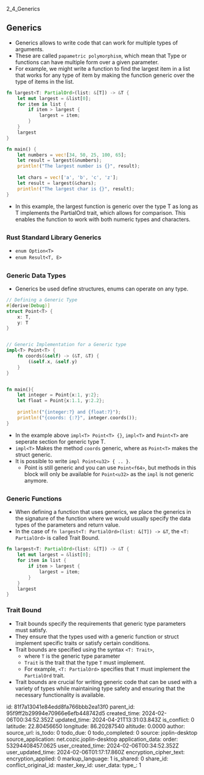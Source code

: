 2_4_Generics

## Generics
-  Generics allows to write code that can work for multiple types of arguments. 
-  These are called `papametric polymorphism`, which mean that  Type or functions can have multiple form over a given parameter.
-  For example, we might write a function to find the largest item in a list that works for any type of item by making the function generic over the type of items in the list. 

```rust
fn largest<T: PartialOrd>(list: &[T]) -> &T {
    let mut largest = &list[0];
    for item in list {
        if item > largest {
            largest = item;
        }
    }
    largest
}

fn main() {
    let numbers = vec![34, 50, 25, 100, 65];
    let result = largest(&numbers);
    println!("The largest number is {}", result);
    
    let chars = vec!['a', 'b', 'c', 'z'];
    let result = largest(&chars);
    println!("The largest char is {}", result);
}
```
- In this example, the largest function is generic over the type T as long as T implements the PartialOrd trait, which allows for comparison. This enables the function to work with both numeric types and characters.

##
##

### Rust Standard Library Generics
- `enum Option<T>`
- `enum Result<T, E>`

##
##


### Generic Data Types
- Generics be used define structures, enums can operate on any type.
```rust
// Defining a Generic Type
#[derive(Debug)]
struct Point<T> {
	x: T,
	y: T
}


// Generic Implementation for a Generic type
impl<T> Point<T> {
	fn coords(&self) -> (&T, &T) {
		(&self.x, &self.y)
	}
}


fn main(){
	let integer = Point{x:1, y:2};
	let float = Point{x:1.1, y:2.2};
	
	println!("{integer:?} and {float:?}");
	println!("{coords: {:?}", integer.coords());
}

```
- In the example above `impl<T> Point<T> {}`, `impl<T>` and `Point<T>` are seperate section for generic type T.
- `impl<T>` Makes the method `coords` generic, where as `Point<T>` makes the struct generic.
- It is possible to write `impl Point<u32> { .. }`.
	- Point is still generic and you can use `Point<f64>`, but methods in this block will only be available for `Point<u32>` as the `impl` is not generic anymore.

##
##

### Generic Functions
- When defining a function that uses generics, we place the generics in the signature of the function where we would usually specify the data types of the parameters and return value.
- In the case of `fn largest<T: PartialOrd>(list: &[T]) -> &T`, the `<T: PartialOrd>` is called Trait Bound.
```rust
fn largest<T: PartialOrd>(list: &[T]) -> &T {
    let mut largest = &list[0];
    for item in list {
        if item > largest {
            largest = item;
        }
    }
    largest
}
```

### Trait Bound
- Trait bounds specify the requirements that generic type parameters must satisfy. 
- They ensure that the types used with a generic function or struct implement specific traits or satisfy certain conditions.
- Trait bounds are specified using the syntax `<T: Trait>`, 
	- where `T` is the generic type parameter
	- `Trait` is the trait that the type `T` must implement.
	- For example, `<T: PartialOrd>` specifies that `T` must implement the `PartialOrd` trait.
- Trait bounds are crucial for writing generic code that can be used with a variety of types while maintaining type safety and ensuring that the necessary functionality is available.

id: 81f7a13041e84edd8fa766bbb2ea13f0
parent_id: 95f9ff2b29994e70966e6efb448742d5
created_time: 2024-02-06T00:34:52.352Z
updated_time: 2024-04-21T13:31:03.843Z
is_conflict: 0
latitude: 22.80456650
longitude: 86.20287540
altitude: 0.0000
author: 
source_url: 
is_todo: 0
todo_due: 0
todo_completed: 0
source: joplin-desktop
source_application: net.cozic.joplin-desktop
application_data: 
order: 53294408457.0625
user_created_time: 2024-02-06T00:34:52.352Z
user_updated_time: 2024-02-06T01:17:17.860Z
encryption_cipher_text: 
encryption_applied: 0
markup_language: 1
is_shared: 0
share_id: 
conflict_original_id: 
master_key_id: 
user_data: 
type_: 1